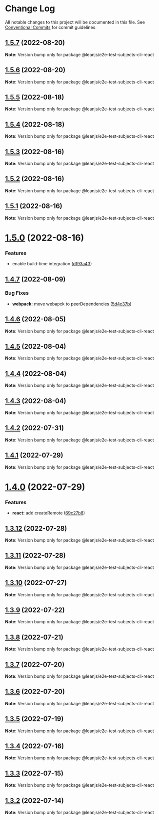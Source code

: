 # Change Log

All notable changes to this project will be documented in this file.
See [Conventional Commits](https://conventionalcommits.org) for commit guidelines.

## [1.5.7](https://github.com/leanjs/leanjs/compare/@leanjs/e2e-test-subjects-cli-react@1.5.6...@leanjs/e2e-test-subjects-cli-react@1.5.7) (2022-08-20)

**Note:** Version bump only for package @leanjs/e2e-test-subjects-cli-react





## [1.5.6](https://github.com/leanjs/leanjs/compare/@leanjs/e2e-test-subjects-cli-react@1.5.5...@leanjs/e2e-test-subjects-cli-react@1.5.6) (2022-08-20)

**Note:** Version bump only for package @leanjs/e2e-test-subjects-cli-react





## [1.5.5](https://github.com/leanjs/leanjs/compare/@leanjs/e2e-test-subjects-cli-react@1.5.4...@leanjs/e2e-test-subjects-cli-react@1.5.5) (2022-08-18)

**Note:** Version bump only for package @leanjs/e2e-test-subjects-cli-react





## [1.5.4](https://github.com/leanjs/leanjs/compare/@leanjs/e2e-test-subjects-cli-react@1.5.3...@leanjs/e2e-test-subjects-cli-react@1.5.4) (2022-08-18)

**Note:** Version bump only for package @leanjs/e2e-test-subjects-cli-react





## [1.5.3](https://github.com/leanjs/leanjs/compare/@leanjs/e2e-test-subjects-cli-react@1.5.2...@leanjs/e2e-test-subjects-cli-react@1.5.3) (2022-08-16)

**Note:** Version bump only for package @leanjs/e2e-test-subjects-cli-react





## [1.5.2](https://github.com/leanjs/leanjs/compare/@leanjs/e2e-test-subjects-cli-react@1.5.1...@leanjs/e2e-test-subjects-cli-react@1.5.2) (2022-08-16)

**Note:** Version bump only for package @leanjs/e2e-test-subjects-cli-react





## [1.5.1](https://github.com/leanjs/leanjs/compare/@leanjs/e2e-test-subjects-cli-react@1.5.0...@leanjs/e2e-test-subjects-cli-react@1.5.1) (2022-08-16)

**Note:** Version bump only for package @leanjs/e2e-test-subjects-cli-react





# [1.5.0](https://github.com/leanjs/leanjs/compare/@leanjs/e2e-test-subjects-cli-react@1.4.7...@leanjs/e2e-test-subjects-cli-react@1.5.0) (2022-08-16)


### Features

* enable build-time integration ([df93a43](https://github.com/leanjs/leanjs/commit/df93a433f869a659ace4fb1388608fdd415071b0))





## [1.4.7](https://github.com/leanjs/leanjs/compare/@leanjs/e2e-test-subjects-cli-react@1.4.6...@leanjs/e2e-test-subjects-cli-react@1.4.7) (2022-08-09)


### Bug Fixes

* **webpack:** move webapck to peerDependencies ([5d4c37b](https://github.com/leanjs/leanjs/commit/5d4c37bde96240a8056c9fb6dfafb9d4f082eb3b))





## [1.4.6](https://github.com/leanjs/leanjs/compare/@leanjs/e2e-test-subjects-cli-react@1.4.5...@leanjs/e2e-test-subjects-cli-react@1.4.6) (2022-08-05)

**Note:** Version bump only for package @leanjs/e2e-test-subjects-cli-react





## [1.4.5](https://github.com/leanjs/leanjs/compare/@leanjs/e2e-test-subjects-cli-react@1.4.4...@leanjs/e2e-test-subjects-cli-react@1.4.5) (2022-08-04)

**Note:** Version bump only for package @leanjs/e2e-test-subjects-cli-react





## [1.4.4](https://github.com/leanjs/leanjs/compare/@leanjs/e2e-test-subjects-cli-react@1.4.3...@leanjs/e2e-test-subjects-cli-react@1.4.4) (2022-08-04)

**Note:** Version bump only for package @leanjs/e2e-test-subjects-cli-react





## [1.4.3](https://github.com/leanjs/leanjs/compare/@leanjs/e2e-test-subjects-cli-react@1.4.2...@leanjs/e2e-test-subjects-cli-react@1.4.3) (2022-08-04)

**Note:** Version bump only for package @leanjs/e2e-test-subjects-cli-react





## [1.4.2](https://github.com/leanjs/leanjs/compare/@leanjs/e2e-test-subjects-cli-react@1.4.1...@leanjs/e2e-test-subjects-cli-react@1.4.2) (2022-07-31)

**Note:** Version bump only for package @leanjs/e2e-test-subjects-cli-react





## [1.4.1](https://github.com/leanjs/leanjs/compare/@leanjs/e2e-test-subjects-cli-react@1.4.0...@leanjs/e2e-test-subjects-cli-react@1.4.1) (2022-07-29)

**Note:** Version bump only for package @leanjs/e2e-test-subjects-cli-react





# [1.4.0](https://github.com/leanjs/leanjs/compare/@leanjs/e2e-test-subjects-cli-react@1.3.12...@leanjs/e2e-test-subjects-cli-react@1.4.0) (2022-07-29)


### Features

* **react:** add createRemote ([69c27b8](https://github.com/leanjs/leanjs/commit/69c27b80d5e4faa7fdb7dbed29c9b315676a46f2))





## [1.3.12](https://github.com/leanjs/leanjs/compare/@leanjs/e2e-test-subjects-cli-react@1.3.11...@leanjs/e2e-test-subjects-cli-react@1.3.12) (2022-07-28)

**Note:** Version bump only for package @leanjs/e2e-test-subjects-cli-react





## [1.3.11](https://github.com/leanjs/leanjs/compare/@leanjs/e2e-test-subjects-cli-react@1.3.10...@leanjs/e2e-test-subjects-cli-react@1.3.11) (2022-07-28)

**Note:** Version bump only for package @leanjs/e2e-test-subjects-cli-react





## [1.3.10](https://github.com/leanjs/leanjs/compare/@leanjs/e2e-test-subjects-cli-react@1.3.9...@leanjs/e2e-test-subjects-cli-react@1.3.10) (2022-07-27)

**Note:** Version bump only for package @leanjs/e2e-test-subjects-cli-react





## [1.3.9](https://github.com/leanjs/leanjs/compare/@leanjs/e2e-test-subjects-cli-react@1.3.8...@leanjs/e2e-test-subjects-cli-react@1.3.9) (2022-07-22)

**Note:** Version bump only for package @leanjs/e2e-test-subjects-cli-react





## [1.3.8](https://github.com/leanjs/leanjs/compare/@leanjs/e2e-test-subjects-cli-react@1.3.7...@leanjs/e2e-test-subjects-cli-react@1.3.8) (2022-07-21)

**Note:** Version bump only for package @leanjs/e2e-test-subjects-cli-react





## [1.3.7](https://github.com/leanjs/leanjs/compare/@leanjs/e2e-test-subjects-cli-react@1.3.6...@leanjs/e2e-test-subjects-cli-react@1.3.7) (2022-07-20)

**Note:** Version bump only for package @leanjs/e2e-test-subjects-cli-react





## [1.3.6](https://github.com/leanjs/leanjs/compare/@leanjs/e2e-test-subjects-cli-react@1.3.5...@leanjs/e2e-test-subjects-cli-react@1.3.6) (2022-07-20)

**Note:** Version bump only for package @leanjs/e2e-test-subjects-cli-react





## [1.3.5](https://github.com/leanjs/leanjs/compare/@leanjs/e2e-test-subjects-cli-react@1.3.4...@leanjs/e2e-test-subjects-cli-react@1.3.5) (2022-07-19)

**Note:** Version bump only for package @leanjs/e2e-test-subjects-cli-react





## [1.3.4](https://github.com/leanjs/leanjs/compare/@leanjs/e2e-test-subjects-cli-react@1.3.3...@leanjs/e2e-test-subjects-cli-react@1.3.4) (2022-07-16)

**Note:** Version bump only for package @leanjs/e2e-test-subjects-cli-react





## [1.3.3](https://github.com/leanjs/leanjs/compare/@leanjs/e2e-test-subjects-cli-react@1.3.2...@leanjs/e2e-test-subjects-cli-react@1.3.3) (2022-07-15)

**Note:** Version bump only for package @leanjs/e2e-test-subjects-cli-react





## [1.3.2](https://github.com/leanjs/leanjs/compare/@leanjs/e2e-test-subjects-cli-react@1.3.1...@leanjs/e2e-test-subjects-cli-react@1.3.2) (2022-07-14)

**Note:** Version bump only for package @leanjs/e2e-test-subjects-cli-react
